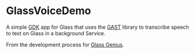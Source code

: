 GlassVoiceDemo
==============

A simple [GDK](https://developers.google.com/glass/develop/gdk/) app for Glass that uses the [GAST](https://github.com/gast-lib/gast-lib) library to transcribe speech to text on Glass in a background Service.

From the development process for [Glass Genius](http://www.glassjournalism.io/2014/12/09/trying-glass-genius/). 

